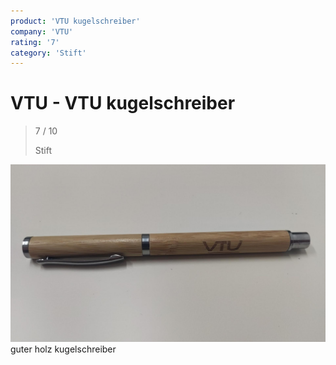 ```yaml
---
product: 'VTU kugelschreiber'
company: 'VTU'
rating: '7'
category: 'Stift'
---
```


# VTU - VTU kugelschreiber
>
> 7 / 10
>
> Stift

![VTU kugelschreiber](./assets/vtu-vtu-kugelschreiber-e7d9c7cb-e5f4-44d7-aeb1-09767e891911.jpg)
guter holz kugelschreiber
